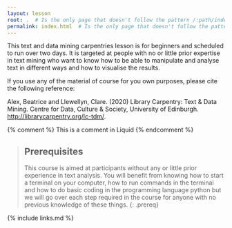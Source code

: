 ```yaml
---
layout: lesson
root: .  # Is the only page that doesn't follow the pattern /:path/index.html
permalink: index.html  # Is the only page that doesn't follow the pattern /:path/index.html
---
```

This text and data mining carpentries lesson is for beginners and scheduled to run over two days.  It is targeted at people with no or little prior expertise in text mining who want to know how to be able to manipulate and analyse text in different ways and how to visualise the results.

If you use any of the material of course for you own purposes, please cite the following reference:

Alex, Beatrice and Llewellyn, Clare. (2020) Library Carpentry: Text & Data Mining. Centre for Data, Culture & Society, University of Edinburgh. http://librarycarpentry.org/lc-tdm/.

<!-- this is an html comment -->

{% comment %} This is a comment in Liquid {% endcomment %}

> ## Prerequisites
>
>This course is aimed at participants without any or little prior experience in text analysis.  You will benefit from knowing how to start a terminal on your computer, how to run commands in the terminal and how to do basic coding in the programming language python but we will go over each step required in the course for anyone with no previous knowledge of these things.
{: .prereq}

{% include links.md %}
